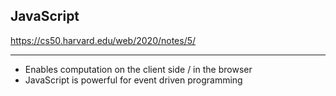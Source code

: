 ## JavaScript

https://cs50.harvard.edu/web/2020/notes/5/

---

- Enables computation on the client side / in the browser
- JavaScript is powerful for event driven programming
